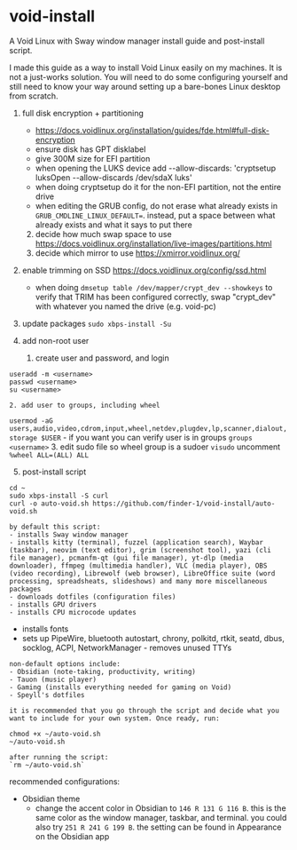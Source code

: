 # void-install
A Void Linux with Sway window manager install guide and post-install script.


I made this guide as a way to install Void Linux easily on my machines. It is not a just-works solution. You will need to do some configuring yourself and still need to know your way around setting up a bare-bones Linux desktop from scratch.



1. full disk encryption + partitioning 
    - https://docs.voidlinux.org/installation/guides/fde.html#full-disk-encryption
    - ensure disk has GPT disklabel
    - give 300M size for EFI partition
    - when opening the LUKS device add --allow-discards: 'cryptsetup luksOpen --allow-discards /dev/sdaX luks'
    - when doing cryptsetup do it for the non-EFI partition, not the entire drive
    - when editing the GRUB config, do not erase what already exists in `GRUB_CMDLINE_LINUX_DEFAULT=`. instead, put a space between what already exists and what it says to put there
    2. decide how much swap space to use
        https://docs.voidlinux.org/installation/live-images/partitions.html
    3. decide which mirror to use
        https://xmirror.voidlinux.org/

2. enable trimming on SSD
    https://docs.voidlinux.org/config/ssd.html
    - when doing `dmsetup table /dev/mapper/crypt_dev --showkeys` to verify that TRIM has been configured correctly, swap "crypt_dev" with whatever you named the drive (e.g. void-pc)

3. update packages
`sudo xbps-install -Su`

4. add non-root user
    1. create user and password, and login
```
useradd -m <username>
passwd <username>
su <username>
```
    2. add user to groups, including wheel
`usermod -aG users,audio,video,cdrom,input,wheel,netdev,plugdev,lp,scanner,dialout,storage $USER`
	- if you want you can verify user is in groups
	`groups <username>`
    3. edit sudo file so wheel group is a sudoer
        `visudo`
        uncomment `%wheel ALL=(ALL) ALL`


5. post-install script
```
cd ~
sudo xbps-install -S curl
curl -o auto-void.sh https://github.com/finder-1/void-install/auto-void.sh
```
	by default this script:
	- installs Sway window manager
	- installs kitty (terminal), fuzzel (application search), Waybar (taskbar), neovim (text editor), grim (screenshot tool), yazi (cli file manager), pcmanfm-qt (gui file manager), yt-dlp (media downloader), ffmpeg (multimedia handler), VLC (media player), OBS (video recording), Librewolf (web browser), LibreOffice suite (word processing, spreadsheats, slideshows) and many more miscellaneous packages 
	- downloads dotfiles (configuration files)
	- installs GPU drivers
	- installs CPU microcode updates
   - installs fonts
   - sets up PipeWire, bluetooth autostart, chrony, polkitd, rtkit, seatd, dbus, socklog, ACPI, NetworkManager
	- removes unused TTYs
   
	non-default options include:
	- Obsidian (note-taking, productivity, writing)
	- Tauon (music player)
	- Gaming (installs everything needed for gaming on Void)
	- Speyll's dotfiles

	it is recommended that you go through the script and decide what you want to include for your own system. Once ready, run: 
```
chmod +x ~/auto-void.sh
~/auto-void.sh
```
	after running the script:
 	`rm ~/auto-void.sh`


recommended configurations:
- Obsidian theme
	- change the accent color in Obsidian to `146 R 131 G 116 B`. this is the same color as the window manager, taskbar, and terminal. you could also try `251 R 241 G 199 B`. the setting can be found in Appearance on the Obsidian app
